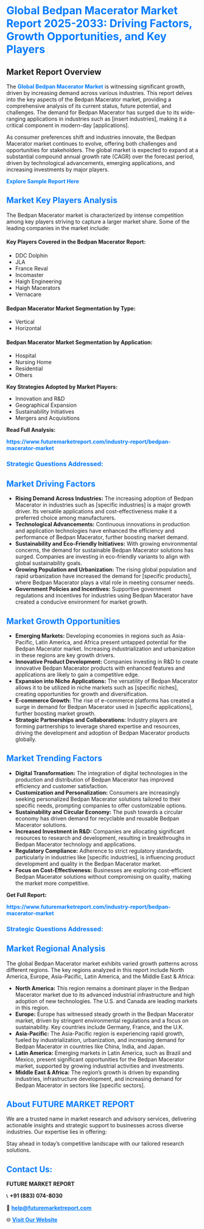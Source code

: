<h1 style="color: #007BFF;">Global Bedpan Macerator Market Report 2025-2033: Driving Factors, Growth Opportunities, and Key Players</h1>

<section id="overview">
<h2>Market Report Overview</h2>
<p>The <a href="https://www.futuremarketreport.com/industry-report/bedpan-macerator-market" style="color: #007BFF; text-decoration: none;"><strong>Global Bedpan Macerator Market</strong></a> is witnessing significant growth, driven by increasing demand across various industries. This report delves into the key aspects of the Bedpan Macerator market, providing a comprehensive analysis of its current status, future potential, and challenges. The demand for Bedpan Macerator has surged due to its wide-ranging applications in industries such as [insert industries], making it a critical component in modern-day [applications].</p>
<p>As consumer preferences shift and industries innovate, the Bedpan Macerator market continues to evolve, offering both challenges and opportunities for stakeholders. The global market is expected to expand at a substantial compound annual growth rate (CAGR) over the forecast period, driven by technological advancements, emerging applications, and increasing investments by major players.</p>
</section>

<section id="overview">
<p><a href="https://www.futuremarketreport.com/request-sample/reportId=79058" style="color: #007BFF; text-decoration: none;"><strong>Explore Sample Report Here</strong></a></p>
</section>

<section id="key-players">
<h2 style="color: #007BFF;">Market Key Players Analysis</h2>
<p>The Bedpan Macerator market is characterized by intense competition among key players striving to capture a larger market share. Some of the leading companies in the market include:</p>
<h4>Key Players Covered in the Bedpan Macerator Report:</h4>
<ul><li>DDC Dolphin</li><li>JLA</li><li>France Reval</li><li>Incomaster</li><li>Haigh Engineering</li><li>Haigh Macerators</li><li>Vernacare</li></ul>
<h4>Bedpan Macerator Market Segmentation by Type:</h4>
<ul><li>Vertical</li><li>Horizontal</li></ul>

<h4>Bedpan Macerator Market Segmentation by Application:</h4>
<ul><li>Hospital</li><li>Nursing Home</li><li>Residential</li><li>Others</li></ul>
<p><strong>Key Strategies Adopted by Market Players:</strong></p>
<ul>
<li>Innovation and R&D</li>
<li>Geographical Expansion</li>
<li>Sustainability Initiatives</li>
<li>Mergers and Acquisitions</li>
</ul>
</section>

<section>
<p><strong>Read Full Analysis: </strong></p><a href="https://www.futuremarketreport.com/industry-report/bedpan-macerator-market" style="color: #007BFF; text-decoration: none;"><strong>https://www.futuremarketreport.com/industry-report/bedpan-macerator-market</strong></a>
<h3 style="color: #007BFF;">Strategic Questions Addressed:</h3>
</section>

<section id="driving-factors">
<h2 style="color: #007BFF;">Market Driving Factors</h2>
<ul>
<li><strong>Rising Demand Across Industries:</strong> The increasing adoption of Bedpan Macerator in industries such as [specific industries] is a major growth driver. Its versatile applications and cost-effectiveness make it a preferred choice among manufacturers.</li>
<li><strong>Technological Advancements:</strong> Continuous innovations in production and application technologies have enhanced the efficiency and performance of Bedpan Macerator, further boosting market demand.</li>
<li><strong>Sustainability and Eco-Friendly Initiatives:</strong> With growing environmental concerns, the demand for sustainable Bedpan Macerator solutions has surged. Companies are investing in eco-friendly variants to align with global sustainability goals.</li>
<li><strong>Growing Population and Urbanization:</strong> The rising global population and rapid urbanization have increased the demand for [specific products], where Bedpan Macerator plays a vital role in meeting consumer needs.</li>
<li><strong>Government Policies and Incentives:</strong> Supportive government regulations and incentives for industries using Bedpan Macerator have created a conducive environment for market growth.</li>
</ul>
</section>

<section id="growth-opportunities">
<h2 style="color: #007BFF;">Market Growth Opportunities</h2>
<ul>
<li><strong>Emerging Markets:</strong> Developing economies in regions such as Asia-Pacific, Latin America, and Africa present untapped potential for the Bedpan Macerator market. Increasing industrialization and urbanization in these regions are key growth drivers.</li>
<li><strong>Innovative Product Development:</strong> Companies investing in R&D to create innovative Bedpan Macerator products with enhanced features and applications are likely to gain a competitive edge.</li>
<li><strong>Expansion into Niche Applications:</strong> The versatility of Bedpan Macerator allows it to be utilized in niche markets such as [specific niches], creating opportunities for growth and diversification.</li>
<li><strong>E-commerce Growth:</strong> The rise of e-commerce platforms has created a surge in demand for Bedpan Macerator used in [specific applications], further boosting market growth.</li>
<li><strong>Strategic Partnerships and Collaborations:</strong> Industry players are forming partnerships to leverage shared expertise and resources, driving the development and adoption of Bedpan Macerator products globally.</li>
</ul>
</section>

<section id="trending-factors">
<h2 style="color: #007BFF;">Market Trending Factors</h2>
<ul>
<li><strong>Digital Transformation:</strong> The integration of digital technologies in the production and distribution of Bedpan Macerator has improved efficiency and customer satisfaction.</li>
<li><strong>Customization and Personalization:</strong> Consumers are increasingly seeking personalized Bedpan Macerator solutions tailored to their specific needs, prompting companies to offer customizable options.</li>
<li><strong>Sustainability and Circular Economy:</strong> The push towards a circular economy has driven demand for recyclable and reusable Bedpan Macerator solutions.</li>
<li><strong>Increased Investment in R&D:</strong> Companies are allocating significant resources to research and development, resulting in breakthroughs in Bedpan Macerator technology and applications.</li>
<li><strong>Regulatory Compliance:</strong> Adherence to strict regulatory standards, particularly in industries like [specific industries], is influencing product development and quality in the Bedpan Macerator market.</li>
<li><strong>Focus on Cost-Effectiveness:</strong> Businesses are exploring cost-efficient Bedpan Macerator solutions without compromising on quality, making the market more competitive.</li>
</ul>
</section>

<section>
<p><strong>Get Full Report: </strong></p><a href="https://www.futuremarketreport.com/industry-report/bedpan-macerator-market" style="color: #007BFF; text-decoration: none;"><strong>https://www.futuremarketreport.com/industry-report/bedpan-macerator-market</strong></a>
<h3 style="color: #007BFF;">Strategic Questions Addressed:</h3>
</section>


<section id="regional-analysis">
<h2 style="color: #007BFF;">Market Regional Analysis</h2>
<p>The global Bedpan Macerator market exhibits varied growth patterns across different regions. The key regions analyzed in this report include North America, Europe, Asia-Pacific, Latin America, and the Middle East & Africa:</p>
<ul>
<li><strong>North America:</strong> This region remains a dominant player in the Bedpan Macerator market due to its advanced industrial infrastructure and high adoption of new technologies. The U.S. and Canada are leading markets in this region.</li>
<li><strong>Europe:</strong> Europe has witnessed steady growth in the Bedpan Macerator market, driven by stringent environmental regulations and a focus on sustainability. Key countries include Germany, France, and the U.K.</li>
<li><strong>Asia-Pacific:</strong> The Asia-Pacific region is experiencing rapid growth, fueled by industrialization, urbanization, and increasing demand for Bedpan Macerator in countries like China, India, and Japan.</li>
<li><strong>Latin America:</strong> Emerging markets in Latin America, such as Brazil and Mexico, present significant opportunities for the Bedpan Macerator market, supported by growing industrial activities and investments.</li>
<li><strong>Middle East & Africa:</strong> The region’s growth is driven by expanding industries, infrastructure development, and increasing demand for Bedpan Macerator in sectors like [specific sectors].</li>
</ul>
</section>

<footer>
<h2 style="color: #007BFF;">About FUTURE MARKET REPORT</h2>
<p>We are a trusted name in market research and advisory services, delivering actionable insights and strategic support to businesses across diverse industries. Our expertise lies in offering:</p>

<p>Stay ahead in today’s competitive landscape with our tailored research solutions.</p>

<h2 style="color: #007BFF;">Contact Us:</h2>
<p><strong>FUTURE MARKET REPORT</strong></p>
<p>📞 <strong>+91 (883) 074-8030</strong></p>
<p>📧 <strong><a href="mailto:help@futuremarketreport.com" style="color: #007BFF;">help@futuremarketreport.com</a></strong></p>
<p>🌐 <strong><a href="https://www.futuremarketreport.com/" style="color: #007BFF;">Visit Our Website</a></strong></p>
</footer>